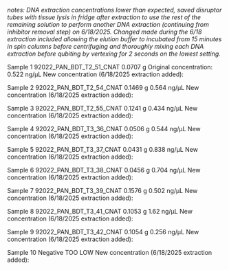 *notes: DNA extraction concentrations lower than expected, saved disruptor tubes with tissue lysis in fridge after extraction to use the rest of the remaining solution to perform another DNA extraction (continuing from inhibitor removal step) on 6/18/2025. Changed made during the 6/18 extraction included allowing the elution buffer to incubated from 15 minutes in spin columns before centrifuging and thoroughly mixing each DNA extraction before qubiting by vertexing for 2 seconds on the lowest setting.* 

Sample 1 
92022_PAN_BDT_T2_51_CNAT
0.0707 g
Original concentration: 0.522 ng/μL
New concentration (6/18/2025 extraction added): 


Sample 2
92022_PAN_BDT_T2_54_CNAT
0.1469 g
0.564 ng/μL
New concentration (6/18/2025 extraction added): 

Sample 3
92022_PAN_BDT_T2_55_CNAT
0.1241 g
0.434 ng/μL
New concentration (6/18/2025 extraction added): 

Sample 4
92022_PAN_BDT_T3_36_CNAT
0.0506 g
0.544 ng/μL
New concentration (6/18/2025 extraction added): 

Sample 5 
92022_PAN_BDT_T3_37_CNAT
0.0431 g
0.838 ng/μL
New concentration (6/18/2025 extraction added): 

Sample 6
92022_PAN_BDT_T3_38_CNAT
0.0456 g
0.704 ng/μL
New concentration (6/18/2025 extraction added): 

Sample 7 
92022_PAN_BDT_T3_39_CNAT
0.1576 g
0.502 ng/μL
New concentration (6/18/2025 extraction added): 

Sample 8 
92022_PAN_BDT_T3_41_CNAT
0.1053 g
1.62 ng/μL
New concentration (6/18/2025 extraction added): 

Sample 9 
92022_PAN_BDT_T3_42_CNAT
0.1054 g
0.256 ng/μL
New concentration (6/18/2025 extraction added): 

Sample 10 
Negative 
TOO LOW
New concentration (6/18/2025 extraction added): 